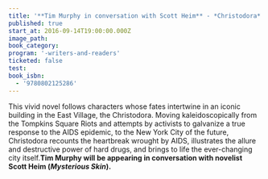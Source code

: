 ```yaml
---
title: '**Tim Murphy in conversation with Scott Heim** - *Christodora*'
published: true
start_at: 2016-09-14T19:00:00.000Z
image_path:
book_category:
program: '-writers-and-readers'
ticketed: false
test:
book_isbn:
  - '9780802125286'
---
```



This vivid novel follows characters whose fates intertwine in an iconic building in the East Village, the Christodora. Moving kaleidoscopically from the Tompkins Square Riots and attempts by activists to galvanize a true response to the AIDS epidemic, to the New York City of the future, Christodora recounts the heartbreak wrought by AIDS, illustrates the allure and destructive power of hard drugs, and brings to life the ever-changing city itself.**Tim Murphy will be appearing in conversation with novelist Scott Heim (*Mysterious Skin*).**